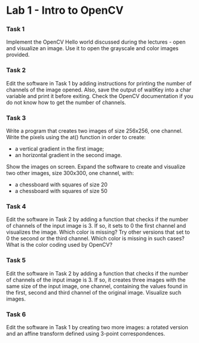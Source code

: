 # Lab 1 - Intro to OpenCV

### Task 1
Implement the OpenCV Hello world discussed during the lectures - open and visualize an image. Use it to open the grayscale and color images provided.

### Task 2
Edit the software in Task 1 by adding instructions for printing the number of channels of the image opened. Also, save the output of waitKey into a char variable and print it before exiting. Check the OpenCV documentation if you do not know how to get the number of channels.

### Task 3
Write a program that creates two images of size 256x256, one channel. Write the pixels using the at() function in order to create:
* a vertical gradient in the first image;
* an horizontal gradient in the second image.

Show the images on screen. Expand the software to create and visualize two other images, size 300x300, one channel, with:
* a chessboard with squares of size 20
* a chessboard with squares of size 50

### Task 4
Edit the software in Task 2 by adding a function that checks if the number of channels of the input image is 3. If so, it sets to 0 the first channel and visualizes the image. Which color is missing? Try other versions that set to 0 the second or the third channel. Which color is missing in such cases? What is the color coding used by OpenCV?

### Task 5
Edit the software in Task 2 by adding a function that checks if the number of channels of the input image is 3. If so, it creates three images with the same size of the input image, one channel, containing the values found in the first, second and third channel of the original image. Visualize such images.

### Task 6
Edit the software in Task 1 by creating two more images: a rotated version and an affine transform defined using 3-point correspondences.